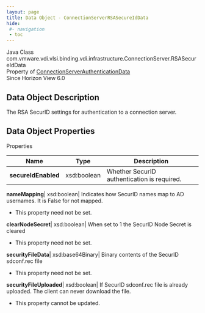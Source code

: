 ```yaml
---
layout: page
title: Data Object - ConnectionServerRSASecureIdData
hide:
 #- navigation
 - toc
---
```






Java Class
    com.vmware.vdi.vlsi.binding.vdi.infrastructure.ConnectionServer.RSASecureIdData  
Property of
     [ConnectionServerAuthenticationData](vdi.infrastructure.ConnectionServer.AuthenticationData.md#field_detail)  
Since 
    Horizon View 6.0

## Data Object Description 

The RSA SecurID settings for authentication to a connection server. 

## Data Object Properties

Properties

Name |  Type |  Description   
---|---|---  
**secureIdEnabled**|  xsd:boolean|  Whether SecurID authentication is required.   
  
**nameMapping**|  xsd:boolean|  Indicates how SecurID names map to AD usernames. It is False for not mapped.   


* This property need not be set.

  
**clearNodeSecret**|  xsd:boolean|  When set to 1 the SecurID Node Secret is cleared   


* This property need not be set.

  
**securityFileData**|  xsd:base64Binary|  Binary contents of the SecurID sdconf.rec file   


* This property need not be set.

  
**securityFileUploaded**|  xsd:boolean|  If SecurID sdconf.rec file is already uploaded. The client can never download the file.   


* This property cannot be updated.

  
  
  
   
  
  

